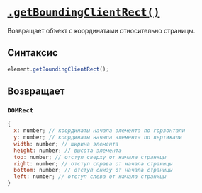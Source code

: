 # [`.getBoundingClientRect()`](../index.md)

Возвращает объект с координатами относительно страницы.

## Синтаксис

```js
element.getBoundingClientRect();
```

## Возвращает

### `DOMRect`

```js
{
  x: number; // координаты начала элемента по горзонтали
  y: number; // координаты начала элемента по вертикали
  width: number; // ширина элемента
  height: number; // высота элемента
  top: number; // отступ сверху от начала страницы
  right: number; // отступ справа от начала страницы
  bottom: number; // отступ снизу от начала страницы
  left: number; // отступ слева от начала страницы
}
```
